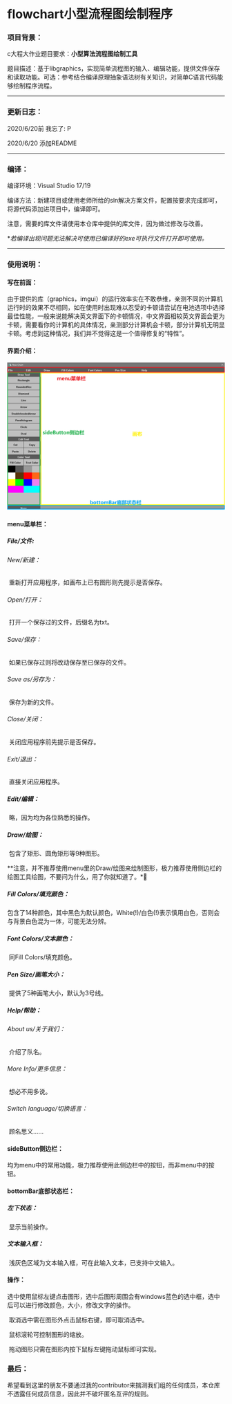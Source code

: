 # flowchart小型流程图绘制程序
### 项目背景：

c大程大作业题目要求：**小型算法流程图绘制工具**

题目描述：基于libgraphics，实现简单流程图的输入、编辑功能，提供文件保存和读取功能。可选：参考结合编译原理抽象语法树有关知识，对简单C语言代码能够绘制程序流程。

---------

### 更新日志：

2020/6/20前 我忘了: P

2020/6/20 添加README

-------

### 编译：

编译环境：Visual Studio 17/19

编译方法：新建项目或使用老师所给的sln解决方案文件，配置按要求完成即可，将源代码添加进项目中，编译即可。

注意，需要的库文件请使用本仓库中提供的库文件，因为做过修改与改善。

**若编译出现问题无法解决可使用已编译好的exe可执行文件打开即可使用。*

-----

### 使用说明：

#### 写在前面：

由于提供的库（graphics，imgui）的运行效率实在不敢恭维，亲测不同的计算机运行时的效果不尽相同，如在使用时出现难以忍受的卡顿请尝试在电池选项中选择最佳性能，一般来说能解决英文界面下的卡顿情况，中文界面相较英文界面会更为卡顿，需要看你的计算机的具体情况，亲测部分计算机会卡顿，部分计算机无明显卡顿。考虑到这种情况，我们并不觉得这是一个值得修复的“特性”。

#### 界面介绍：

![2020-06-20](https://github.com/a-low-profile-team-of-zju/demo/blob/master/image/2020-06-20.png)

#### menu菜单栏：

##### 	File/文件:

###### 		New/新建：

​			重新打开应用程序，如画布上已有图形则先提示是否保存。

###### 		Open/打开：

​			打开一个保存过的文件，后缀名为txt。

###### 		Save/保存：

​			如果已保存过则将改动保存至已保存的文件。

###### 		Save as/另存为：

​			保存为新的文件。

###### 		Close/关闭：

​			关闭应用程序前先提示是否保存。

###### 		Exit/退出：

​			直接关闭应用程序。

##### 	Edit/编辑：

​		略，因为均为各位熟悉的操作。

##### 	Draw/绘图：

​		包含了矩形、圆角矩形等9种图形。

​		**注意，并不推荐使用menu里的Draw/绘图来绘制图形，极力推荐使用侧边栏的绘图工具绘图，不要问为什么，用了你就知道了。*🤣

##### 	Fill Colors/填充颜色：

​		包含了14种颜色，其中黑色为默认颜色，White(!)/白色(!)表示慎用白色，否则会与背景白色混为一体，可能无法分辨。

##### 	Font Colors/文本颜色：

​		同Fill Colors/填充颜色。

##### 	Pen Size/画笔大小：

​		提供了5种画笔大小，默认为3号线。

##### 	Help/帮助：

###### 		About us/关于我们：

​			介绍了队名。

###### 		More Info/更多信息：

​			想必不用多说。

###### 		Switch language/切换语言：

​			顾名思义……

#### sideButton侧边栏：

​			均为menu中的常用功能，极力推荐使用此侧边栏中的按钮，而非menu中的按钮。

#### bottomBar底部状态栏：

##### 	左下状态：

​		显示当前操作。

##### 	文本输入框：

​		浅灰色区域为文本输入框，可在此输入文本，已支持中文输入。

#### 操作：

​	选中使用鼠标左键点击图形，选中后图形周围会有windows蓝色的选中框，选中后可以进行修改颜色，大小，修改文字的操作。

​	取消选中需在图形外点击鼠标右键，即可取消选中。

​	鼠标滚轮可控制图形的缩放。

​	拖动图形只需在图形内按下鼠标左键拖动鼠标即可实现。

### 最后：

​	希望看到这里的朋友不要通过我的contributor来揣测我们组的任何成员，本仓库不透露任何成员信息，因此并不破坏匿名互评的规则。

